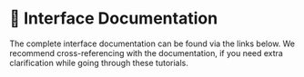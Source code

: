 # 📖 Interface Documentation

The complete interface documentation can be found via the links below. We recommend cross-referencing with the documentation, if you need extra clarification while going through these tutorials.
